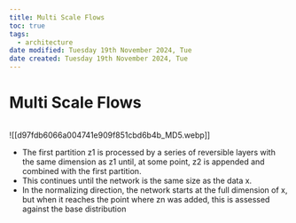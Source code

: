 ```yaml
---
title: Multi Scale Flows
toc: true
tags:
  - architecture
date modified: Tuesday 19th November 2024, Tue
date created: Tuesday 19th November 2024, Tue
---
```


# Multi Scale Flows
```toc
```

![[d97fdb6066a004741e909f851cbd6b4b_MD5.webp]]

- The first partition z1 is processed by a series of reversible layers with the same dimension as z1 until, at some point, z2 is appended and combined with the first partition.
- This continues until the network is the same size as the data x. 
- In the normalizing direction, the network starts at the full dimension of x, but when it reaches the point where zn was added, this is assessed against the base distribution